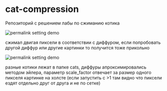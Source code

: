 # cat-compression
Репозиторий с решением лабы по сжиманию котика

![permalink setting demo](https://i.imgur.com/J006WPv.gif)

сжимал двигая пиксели в соответствии с диффуром, если попробовать другой диффур или другие картинки то получится тоже прикольно

![permalink setting demo](https://i.imgur.com/0yYsEyy.gif)

разные котики лежат в папке cats, диффуры апроксимировались методом эйлера, параметр scale_factor отвечает за размер одного пикселя картинке на холсте (если запустить с >1 там видно что пиксели ездят отдельно друг от друга и не по сетке)
